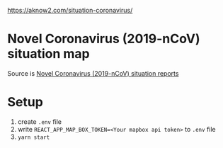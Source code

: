 https://aknow2.com/situation-coronavirus/

# Novel Coronavirus (2019-nCoV) situation map

Source is [Novel Coronavirus (2019-nCoV) situation reports](https://www.who.int/emergencies/diseases/novel-coronavirus-2019/situation-reports)

# Setup
1. create `.env` file
2. write `REACT_APP_MAP_BOX_TOKEN=<Your mapbox api token>` to `.env` file
3. `yarn start`

